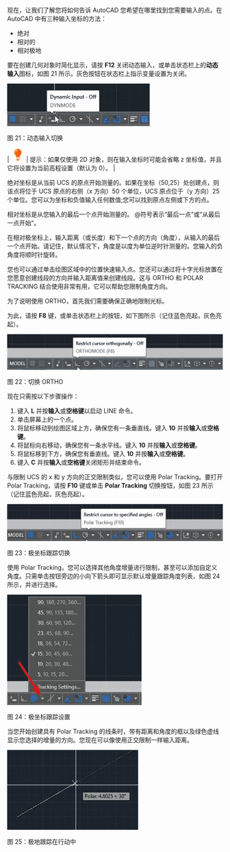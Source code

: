 现在，让我们了解您将如何告诉 AutoCAD 您希望在哪里找到您需要输入的点。在 AutoCAD 中有三种输入坐标的方法：

*   绝对
*   相对的
*   相对极地

要在创建几何对象时简化显示，请按 **F12** 关闭动态输入，或单击状态栏上的**动态输入**图标，如图 21 所示。灰色按钮在状态栏上指示变量设置为关闭。

![](img/00032.jpeg)

图 21：动态输入切换

| ![](img/00033.jpeg) | 提示：如果仅使用 2D 对象，则在输入坐标时可能会省略 z 坐标值，并且它将设置为当前高程设置（默认为 0）。 |

绝对坐标是从当前 UCS 的原点开始测量的。如果在坐标（50,25）处创建点，则该点将位于 UCS 原点的右侧（x 方向）50 个单位，UCS 原点位于（y 方向）25 个单位。您可以为坐标和负值输入任何数值;您可以找到原点左侧或下方的点。

相对坐标是从您输入的最后一个点开始测量的。 @符号表示“最后一点”或“从最后一点开始”。

在相对极坐标上，输入距离（或长度）和下一个点的方向（角度），从输入的最后一个点开始。请记住，默认情况下，角度是以度为单位逆时针测量的。您输入的负角度将顺时针旋转。

您也可以通过单击绘图区域中的位置快速输入点。您还可以通过将十字光标放置在您愿意创建线段的方向并输入距离值来创建线段。这与 ORTHO 和 POLAR TRACKING 结合使用非常有用，它可以帮助您限制角度方向。

为了说明使用 ORTHO，首先我们需要确保正确地限制光标。

为此，请按 **F8** 键，或单击状态栏上的按钮，如下图所示（记住蓝色亮起，灰色亮起）。

![](img/00034.jpeg)

图 22：切换 ORTHO

现在只需按以下步骤操作：

1.  键入 **L** 并按**输入**或**空格键**以启动 LINE 命令。
2.  单击屏幕上的一个点。
3.  将鼠标移动到绘图区域上方，确保您有一条垂直线。键入 **10** 并按**输入**或**空格键**。
4.  将鼠标向右移动，确保您有一条水平线。键入 **10** 并按**输入**或**空格键**。
5.  将鼠标移到下方，确保您有垂直线。键入 **10** 并按**输入**或**空格键**。
6.  键入 **C** 并按**输入**或**空格键**关闭矩形并结束命令。

与限制 UCS 的 x 和 y 方向的正交限制类似，您可以使用 Polar Tracking。要打开 Polar Tracking，请按 **F10** 键或单击 **Polar Tracking** 切换按钮，如图 23 所示（记住蓝色亮起，灰色亮起）。

![](img/00035.jpeg)

图 23：极坐标跟踪切换

使用 Polar Tracking，您可以选择其他角度增量进行限制，甚至可以添加自定义角度。只需单击按钮旁边的小向下箭头即可显示默认增量跟踪角度列表，如图 24 所示，并进行选择。

![](img/00036.jpeg)

图 24：极坐标跟踪设置

当您开始创建具有 Polar Tracking 的线条时，带有距离和角度的框以及绿色虚线显示您选择的增量的方向。您现在可以像使用正交限制一样输入距离。

![](img/00037.jpeg)

图 25：极地跟踪在行动中